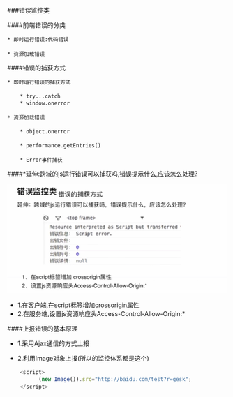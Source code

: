 ###错误监控类

####前端错误的分类

    * 即时运行错误:代码错误
    
    * 资源加载错误
    
####错误的捕获方式

    * 即时运行错误的捕获方式
    
        * try...catch
        * window.onerror

    * 资源加载错误
         
        * object.onerror
        
        * performance.getEntries()
        
        * Error事件捕获
        

 ####*延伸:跨域的js运行错误可以捕获吗,错误提示什么,应该怎么处理?
 
 ![](/assets/QQ截图20171213230515.png)
    
* 1.在客户端,在script标签增加crossorigin属性
* 2.在服务端,设置js资源响应头Access-Control-Allow-Origin:*

####上报错误的基本原理


* 1.采用Ajax通信的方式上报
    
* 2.利用Image对象上报(所以的监控体系都是这个)

    
```js
    <script>
	      (new Image()).src="http://baidu.com/test?r=gesk";
    </script>
```